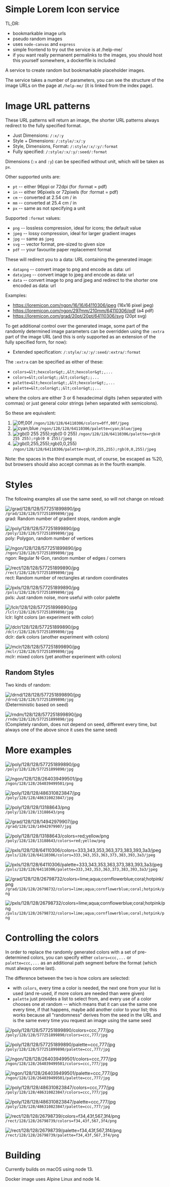 
# Simple Lorem Icon service

TL;DR:

- bookmarkable image urls
- pseudo random images
- uses `node-canvas` and `express`
- simple frontend to try out the service is at /help-me/
- if you want really permanent permalinks to the images, 
  you should host this yourself somewhere, a dockerfile is included


A service to create random but bookmarkable placeholder images.

The service takes a number of parameters, you can see the structure of
the image URLs on the page at `/help-me/` (it is linked from the index page).

# Image URL patterns

These URL patterns will return an image, the shorter URL patterns
always redirect to the fully specified format.

- Just Dimensions: `/:x/:y`
- Style + Dimensions: `/:style/:x/:y`
- Style, Dimensions, Format: `/:style/:x/:y/:format`
- Fully specified: `/:style/:x/:y/:seed/:format`

Dimensions (`:x` and `:y`) can be specified without unit, which will be taken as
`px`.

Other supported units are:

 - `pt` -- either 96ppi or 72dpi (for :format = pdf)
 - `in` -- either 96pixels or 72pixels (for :format = pdf)
 - `cm` -- converted at 2.54 cm / in
 - `mm` -- converted at 25.4 cm / in
 - `px` -- same as not specifying a unit

Supported `:format` values:

- `png` -- lossless compression, ideal for icons; the default value
- `jpeg` -- lossy compression, ideal for larger gradient images
- `jpg` -- same as `jpeg`
- `svg` -- vector format, pre-sized to given size
- `pdf` -- your favourite paper replacement format

These will redirect you to a data: URL containing the generated image:

- `datapng` -- convert image to png and encode as data: url
- `datajpeg` -- convert image to jpeg and encode as data: url
- `data` -- convert image to png and jpeg and redirect to the shorter one encoded as data: url

Examples:

- <https://loremicon.com/ngon/16/16/64110306/jpeg> (16x16 pixel jpeg)
- <https://loremicon.com/ngon/297mm/210mm/64110306/pdf> (a4 pdf)
- <https://loremicon.com/grad/20pt/20pt/64110306/svg> (20pt svg)

To get additional control over the generated image, some part
of the randomly determined image parameters can be overridden
using the `:extra` part of the image URL (and this is only supported
as an extension of the fully specified form, for now):

- Extended specification: `/:style/:x/:y/:seed/:extra/:format`

The `:extra` can be specified as either of these:

- `colors=&lt;hexcolor&gt;,&lt;hexcolor&gt;,...`
- `colors=&lt;color&gt;;&lt;color&gt;;...`
- `palette=&lt;hexcolor&gt;,&lt;hexcolor&gt;,...`
- `palette=&lt;color&gt;;&lt;color&gt;;...`

where the colors are either 3 or 6 hexadecimal digits (when separated with commas) or just general color strings (when separated with semicolons).

So these are equivalent:

1. ![0ff,00f](https://loremicon.com/ngon/16/16/64110306/colors=0ff,00f/jpeg) `/ngon/128/128/64110306/colors=0ff,00f/jpeg` 
1. ![cyan;blue](https://loremicon.com/ngon/16/16/64110306/colors=cyan;blue/jpeg) `/ngon/128/128/64110306/palette=cyan;blue/jpeg`
1. ![rgb(0 255 255);rgb(0 0 255)](https://loremicon.com/ngon/16/16/64110306/colors=cyan;blue/jpeg) `/ngon/128/128/64110306/palette=rgb(0 255 255);rgb(0 0 255)/jpeg`
1. ![rgb(0,255,255);rgb(0,0,255)](https://loremicon.com/ngon/16/16/64110306/colors=cyan;blue/jpeg) `/ngon/128/128/64110306/palette=rgb(0,255,255);rgb(0,0,255)/jpeg`

Note: the spaces in the third example must, of course, be escaped as %20, but browsers should also accept commas as in the fourth example.

# Styles

The following examples all use the same seed, so will not change on reload:

![/grad/128/128/577251899890/jpg](https://loremicon.com/grad/128/128/577251899890/jpg)
<br>`/grad/128/128/577251899890/jpg`
<br>grad: Random number of gradient stops, random angle

![/poly/128/128/577251899890/jpg](https://loremicon.com/poly/128/128/577251899890/jpg)
<br>`/poly/128/128/577251899890/jpg`
<br>poly: Polygon, random number of vertices

![/ngon/128/128/577251899890/jpg](https://loremicon.com/ngon/128/128/577251899890/jpg)
<br>`/ngon/128/128/577251899890/jpg`
<br>ngon: Regular N-Gon, random number of edges / corners

![/rect/128/128/577251899890/jpg](https://loremicon.com/rect/128/128/577251899890/jpg)
<br>`/rect/128/128/577251899890/jpg`
<br>rect: Random number of rectangles at random coordinates

![/pxls/128/128/577251899890/jpg](https://loremicon.com/pxls/128/128/577251899890/jpg)
<br>`/pxls/128/128/577251899890/jpg`
<br>pxls: Just random noise, more useful with color palette

![/lclr/128/128/577251899890/jpg](https://loremicon.com/lclr/128/128/577251899890/jpg)
<br>`/lclr/128/128/577251899890/jpg`
<br>lclr: light colors (an experiment with color)

![/dclr/128/128/577251899890/jpg](https://loremicon.com/dclr/128/128/577251899890/jpg)
<br>`/dclr/128/128/577251899890/jpg`
<br>dclr: dark colors (another experiment with colors)

![/mclr/128/128/577251899890/jpg](https://loremicon.com/mclr/128/128/577251899890/jpg)
<br>`/mclr/128/128/577251899890/jpg`
<br>mclr: mixed colors (yet another experiment with colors)

## Random Styles

Two kinds of random:

![/drnd/128/128/577251899890/jpg](https://loremicon.com/drnd/128/128/577251899890/jpg)
<br>`/drnd/128/128/577251899890/jpg`
<br>(Deterministic based on seed)

![/rndm/128/128/577251899890/jpg](https://loremicon.com/rndm/128/128/577251899890/jpg)
<br>`/rndm/128/128/577251899890/jpg`
<br>(Completely random, does not depend on seed, different every time, but always 
one of the above since it uses the same seed)

# More examples

![/poly/128/128/577251899890/jpg](https://loremicon.com/poly/128/128/577251899890/jpg)<br>`/poly/128/128/577251899890/jpg`

![/ngon/128/128/264039499501/jpg](https://loremicon.com/ngon/128/128/264039499501/png)<br>`/ngon/128/128/264039499501/png`

![/poly/128/128/486310823847/jpg](https://loremicon.com/poly/128/128/486310823847/jpg)<br>`/poly/128/128/486310823847/jpg`

![/poly/128/128/13188643/png](https://loremicon.com/poly/128/128/13188643/png)<br>`/poly/128/128/13188643/png`

![/grad/128/128/14942979907/jpg](https://loremicon.com/grad/128/128/14942979907/jpg)<br>`/grad/128/128/14942979907/jpg`

![/poly/128/128/13188643/colors=red;yellow/png](https://loremicon.com/poly/128/128/13188643/colors=red;yellow/png)<br>`/poly/128/128/13188643/colors=red;yellow/png`

![/pxls/128/128/64110306/colors=333,343,353,363,373,383,393,3a3/jpeg](https://loremicon.com/pxls/128/128/64110306/colors=333,343,353,363,373,383,393,3a3/jpeg)<br>`/pxls/128/128/64110306/colors=333,343,353,363,373,383,393,3a3/jpeg`

![/pxls/128/128/64110306/palette=333,343,353,363,373,383,393,3a3/jpeg](https://loremicon.com/pxls/128/128/64110306/palette=333,343,353,363,373,383,393,3a3/jpeg)<br>`/pxls/128/128/64110306/palette=333,343,353,363,373,383,393,3a3/jpeg`

![/grad/128/128/26798732/colors=lime;aqua;cornflowerblue;coral;hotpink/png](https://loremicon.com/grad/128/128/26798732/colors=lime;aqua;cornflowerblue;coral;hotpink/png)<br>`/grad/128/128/26798732/colors=lime;aqua;cornflowerblue;coral;hotpink/png`

![/pxls/128/128/26798732/colors=lime;aqua;cornflowerblue;coral;hotpink/png](https://loremicon.com/pxls/128/128/26798732/colors=lime;aqua;cornflowerblue;coral;hotpink/png)<br>`/pxls/128/128/26798732/colors=lime;aqua;cornflowerblue;coral;hotpink/png`

# Controlling the colors

In order to replace the randomly generated colors with a set
of pre-determined colors, you can specify either 
`colors=ccc,...` or `palette=ccc,...` as an additional path
segment before the format (which must always come last).

The difference between the two is how colors are selected:

* with `colors`, every time a color is needed, the next one from your list is used (and re-used, if more colors are 
  needed than were given)
* `palette` just provides a list to select from, and every use of a color chooses one at random -- which means that it 
   can use the same one every time, if that happens, maybe add another color to your list; this works because all 
   "randomness" derives from the seed in the URL and is the same every time you request an image using the same seed

![/poly/128/128/577251899890/colors=ccc,777/jpg](https://loremicon.com/poly/128/128/577251899890/colors=ccc,777/jpg)<br>`/poly/128/128/577251899890/colors=ccc,777/jpg`

![/poly/128/128/577251899890/palette=ccc,777/jpg](https://loremicon.com/poly/128/128/577251899890/palette=ccc,777/jpg)<br>`/poly/128/128/577251899890/palette=ccc,777/jpg`

![/ngon/128/128/264039499501/colors=ccc,777/jpg](https://loremicon.com/ngon/128/128/264039499501/colors=ccc,777/jpg)<br>`/ngon/128/128/264039499501/colors=ccc,777/jpg`

![/ngon/128/128/264039499501/palette=ccc,777/jpg](https://loremicon.com/ngon/128/128/264039499501/palette=ccc,777/jpg)<br>`/ngon/128/128/264039499501/palette=ccc,777/jpg`

![/poly/128/128/486310823847/colors=ccc,777/jpg](https://loremicon.com/poly/128/128/486310823847/colors=ccc,777/jpg)<br>`/poly/128/128/486310823847/colors=ccc,777/jpg`

![/poly/128/128/486310823847/palette=ccc,777/jpg](https://loremicon.com/poly/128/128/486310823847/palette=ccc,777/jpg)<br>`/poly/128/128/486310823847/palette=ccc,777/jpg`

![/rect/128/128/26798739/colors=f34,43f,567,3f4/png](https://loremicon.com/rect/128/128/26798739/colors=f34,43f,567,3f4/png)<br>`/rect/128/128/26798739/colors=f34,43f,567,3f4/png`

![/rect/128/128/26798739/palette=f34,43f,567,3f4/png](https://loremicon.com/rect/128/128/26798739/palette=f34,43f,567,3f4/png)<br>`/rect/128/128/26798739/palette=f34,43f,567,3f4/png`



# Building

Currently builds on macOS using node 13.

Docker image uses Alpine Linux and node 14.
